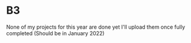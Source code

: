 # B3
None of my projects for this year are done yet
I'll upload them once fully completed (Should be in January 2022)
